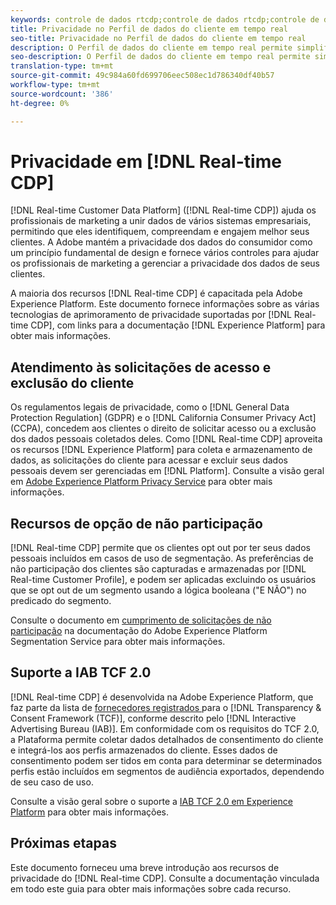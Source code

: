 ```yaml
---
keywords: controle de dados rtcdp;controle de dados rtcdp;controle de dados de perfil de dados de cliente em tempo real;privacidade rtcdp;rtcdp privacidade
title: Privacidade no Perfil de dados do cliente em tempo real
seo-title: Privacidade no Perfil de dados do cliente em tempo real
description: O Perfil de dados do cliente em tempo real permite simplificar o processo de manter suas operações de dados em conformidade com as regras de privacidade.
seo-description: O Perfil de dados do cliente em tempo real permite simplificar o processo de manter suas operações de dados em conformidade com as regras de privacidade.
translation-type: tm+mt
source-git-commit: 49c984a60fd699706eec508ec1d786340df40b57
workflow-type: tm+mt
source-wordcount: '386'
ht-degree: 0%

---
```



# Privacidade em [!DNL Real-time CDP]

[!DNL Real-time Customer Data Platform] ([!DNL Real-time CDP]) ajuda os profissionais de marketing a unir dados de vários sistemas empresariais, permitindo que eles identifiquem, compreendam e engajem melhor seus clientes. A Adobe mantém a privacidade dos dados do consumidor como um princípio fundamental de design e fornece vários controles para ajudar os profissionais de marketing a gerenciar a privacidade dos dados de seus clientes.

A maioria dos recursos [!DNL Real-time CDP] é capacitada pela Adobe Experience Platform. Este documento fornece informações sobre as várias tecnologias de aprimoramento de privacidade suportadas por [!DNL Real-time CDP], com links para a documentação [!DNL Experience Platform] para obter mais informações.

## Atendimento às solicitações de acesso e exclusão do cliente

Os regulamentos legais de privacidade, como o [!DNL General Data Protection Regulation] (GDPR) e o [!DNL California Consumer Privacy Act] (CCPA), concedem aos clientes o direito de solicitar acesso ou a exclusão dos dados pessoais coletados deles. Como [!DNL Real-time CDP] aproveita os recursos [!DNL Experience Platform] para coleta e armazenamento de dados, as solicitações do cliente para acessar e excluir seus dados pessoais devem ser gerenciadas em [!DNL Platform]. Consulte a visão geral em [Adobe Experience Platform Privacy Service](../../privacy-service/home.md) para obter mais informações.

## Recursos de opção de não participação

[!DNL Real-time CDP] permite que os clientes opt out por ter seus dados pessoais incluídos em casos de uso de segmentação. As preferências de não participação dos clientes são capturadas e armazenadas por [!DNL Real-time Customer Profile], e podem ser aplicadas excluindo os usuários que se opt out de um segmento usando a lógica booleana (&quot;E NÃO&quot;) no predicado do segmento.

Consulte o documento em [cumprimento de solicitações de não participação](../../segmentation/honoring-opt-outs.md) na documentação do Adobe Experience Platform Segmentation Service para obter mais informações.

## Suporte a IAB TCF 2.0

[!DNL Real-time CDP] é desenvolvida na Adobe Experience Platform, que faz parte da lista de  [fornecedores registrados ](https://iabeurope.eu/vendor-list-tcf-v2-0/) para o  [!DNL Transparency & Consent Framework (TCF)], conforme descrito pelo  [!DNL Interactive Advertising Bureau (IAB)]. Em conformidade com os requisitos do TCF 2.0, a Plataforma permite coletar dados detalhados de consentimento do cliente e integrá-los aos perfis armazenados do cliente. Esses dados de consentimento podem ser tidos em conta para determinar se determinados perfis estão incluídos em segmentos de audiência exportados, dependendo de seu caso de uso.

Consulte a visão geral sobre o suporte a [IAB TCF 2.0 em Experience Platform](../../landing/governance-privacy-security/consent/iab/overview.md) para obter mais informações.

## Próximas etapas

Este documento forneceu uma breve introdução aos recursos de privacidade do [!DNL Real-time CDP]. Consulte a documentação vinculada em todo este guia para obter mais informações sobre cada recurso.